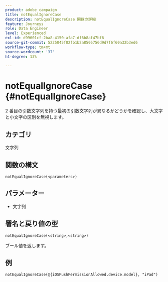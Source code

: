 ```yaml
---
product: adobe campaign
title: notEqualIgnoreCase
description: notEqualIgnoreCase 関数の詳細
feature: Journeys
role: Data Engineer
level: Experienced
exl-id: d99601cf-2ba8-4150-afa7-df6b8af47bf6
source-git-commit: 5225045f02fb1b2a8505756d9d7f6f60a32b3ed6
workflow-type: tm+mt
source-wordcount: '37'
ht-degree: 13%

---
```


# notEqualIgnoreCase {#notEqualIgnoreCase}

2 番目の引数文字列を持つ最初の引数文字列が異なるかどうかを確認し、大文字と小文字の区別を無視します。

## カテゴリ

文字列

## 関数の構文

`notEqualIgnoreCase(<parameters>)`

## パラメーター

* 文字列

## 署名と戻り値の型

`notEqualIgnoreCase(<string>,<string>)`

ブール値を返します。

## 例

`notEqualIgnoreCase(@{iOSPushPermissionAllowed.device.model}, "iPad")`
